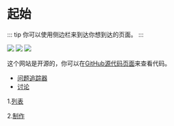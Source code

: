 # 起始
::: tip
你可以使用侧边栏来到达你想到达的页面。
:::

<div>
        <a href="github.com/leonmmcoset/"><img src="https://img.shields.io/badge/Author-LeonMMcoset-blue"></a>
        <a href="vitepress.dev/"><img src="https://img.shields.io/badge/Powered_By-Vitepress-green"></a>
        <a href="pages.github.com/"><img src="https://img.shields.io/badge/Deploy_By-Github_Pages-orange"></a>
</div>

这个网站是开源的，你可以在[GitHub源代码页面](https://github.com/leonmmcoset/vitepress)来查看代码。

- [问题追踪器](https://github.com/leonmmcoset/vitepress/issues)
- [讨论](https://github.com/Leonmmcoset/vitepress/discussions)

1.[列表](https://leonmmcoset.github.io/vitepress/liststart.html)

2.[制作](https://leonmmcoset.github.io/vitepress/made/start.html)
<script src="https://giscus.app/client.js"
        data-repo="Leonmmcoset/vitepress"
        data-repo-id="R_kgDOMTSP1w"
        data-category="General"
        data-category-id="DIC_kwDOMTSP184CgvyH"
        data-mapping="pathname"
        data-strict="0"
        data-reactions-enabled="1"
        data-emit-metadata="0"
        data-input-position="top"
        data-theme="preferred_color_scheme"
        data-lang="zh-CN"
        crossorigin="anonymous"
        async>
</script>